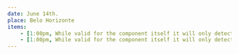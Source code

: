 ```yaml
---
date: June 14th.
place: Belo Horizonte
items: 
    - [1:00pm, While valid for the component itself it will only detect scrolling inside the component. If you want to detect the whole page scroll you need to use window.addEventListener. See other answers]
    - [1:00pm, While valid for the component itself it will only detect scrolling inside the component. If you want to detect the whole page scroll you need to use window.addEventListener. See other answers]
---
```

